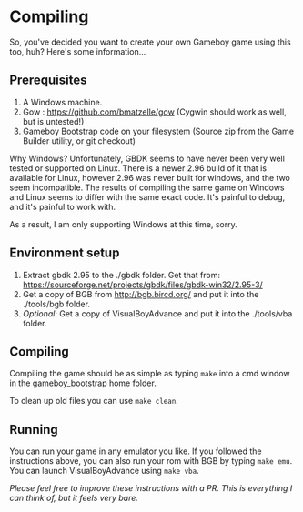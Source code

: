 # Compiling

So, you've decided you want to create your own Gameboy game using this too, huh? Here's some information...

## Prerequisites

1. A Windows machine.
2. Gow : https://github.com/bmatzelle/gow (Cygwin should work as well, but is untested!)
3. Gameboy Bootstrap code on your filesystem (Source zip from the Game Builder utility, or git checkout)

Why Windows? Unfortunately, GBDK seems to have never been very well tested or supported on Linux. There is a newer 2.96
build of it that is available for Linux, however 2.96 was never built for windows, and the two seem incompatible. The
results of compiling the same game on Windows and Linux seems to differ  with the same exact code.
It's painful to debug, and it's painful to work with.

As a result, I am only supporting Windows at this time, sorry.

## Environment setup

1. Extract gbdk 2.95 to the ./gbdk folder. Get that from: https://sourceforge.net/projects/gbdk/files/gbdk-win32/2.95-3/
2. Get a copy of BGB from http://bgb.bircd.org/ and put it into the ./tools/bgb folder.
3. _Optional_: Get a copy of VisualBoyAdvance and put it into the ./tools/vba folder.

## Compiling

Compiling the game should be as simple as typing `make` into a cmd window in the gameboy_bootstrap home folder.

To clean up old files you can use `make clean`.

## Running

You can run your game in any emulator you like. If you followed the instructions above, you can also run your rom with
BGB by typing `make emu`. You can launch VisualBoyAdvance using `make vba`.

_Please feel free to improve these instructions with a PR. This is everything I can think of, but it feels very bare._
